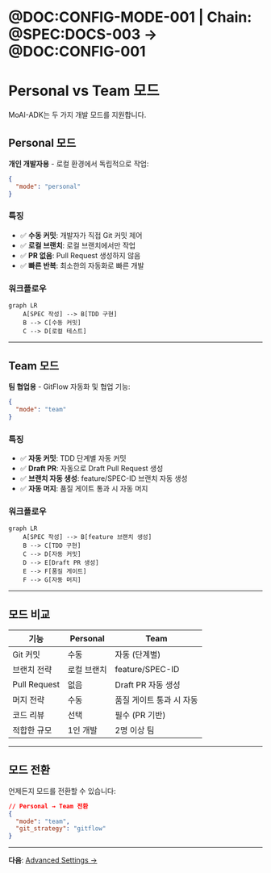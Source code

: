 # @DOC:CONFIG-MODE-001 | Chain: @SPEC:DOCS-003 -> @DOC:CONFIG-001

# Personal vs Team 모드

MoAI-ADK는 두 가지 개발 모드를 지원합니다.

## Personal 모드

**개인 개발자용** - 로컬 환경에서 독립적으로 작업:

```json
{
  "mode": "personal"
}
```

### 특징

- ✅ **수동 커밋**: 개발자가 직접 Git 커밋 제어
- ✅ **로컬 브랜치**: 로컬 브랜치에서만 작업
- ✅ **PR 없음**: Pull Request 생성하지 않음
- ✅ **빠른 반복**: 최소한의 자동화로 빠른 개발

### 워크플로우

```mermaid
graph LR
    A[SPEC 작성] --> B[TDD 구현]
    B --> C[수동 커밋]
    C --> D[로컬 테스트]
```

---

## Team 모드

**팀 협업용** - GitFlow 자동화 및 협업 기능:

```json
{
  "mode": "team"
}
```

### 특징

- ✅ **자동 커밋**: TDD 단계별 자동 커밋
- ✅ **Draft PR**: 자동으로 Draft Pull Request 생성
- ✅ **브랜치 자동 생성**: feature/SPEC-ID 브랜치 자동 생성
- ✅ **자동 머지**: 품질 게이트 통과 시 자동 머지

### 워크플로우

```mermaid
graph LR
    A[SPEC 작성] --> B[feature 브랜치 생성]
    B --> C[TDD 구현]
    C --> D[자동 커밋]
    D --> E[Draft PR 생성]
    E --> F[품질 게이트]
    F --> G[자동 머지]
```

---

## 모드 비교

| 기능 | Personal | Team |
|------|----------|------|
| Git 커밋 | 수동 | 자동 (단계별) |
| 브랜치 전략 | 로컬 브랜치 | feature/SPEC-ID |
| Pull Request | 없음 | Draft PR 자동 생성 |
| 머지 전략 | 수동 | 품질 게이트 통과 시 자동 |
| 코드 리뷰 | 선택 | 필수 (PR 기반) |
| 적합한 규모 | 1인 개발 | 2명 이상 팀 |

---

## 모드 전환

언제든지 모드를 전환할 수 있습니다:

```json
// Personal → Team 전환
{
  "mode": "team",
  "git_strategy": "gitflow"
}
```

---

**다음**: [Advanced Settings →](advanced-settings.md)
